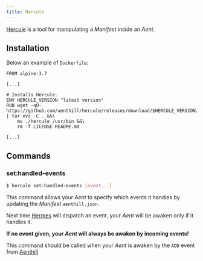 ```yaml
---
title: Hercule
---
```


[Hercule](https://github.com/aenthill/hercule) is a tool for manipulating a *Manifest* inside an *Aent*.


## Installation

Below an example of <code>Dockerfile</code>: 

```
FROM alpine:3.7

[...]

# Installs Hercule.
ENV HERCULE_VERSION "latest version"
RUN wget -qO- https://github.com/aenthill/hercule/releases/download/$HERCULE_VERSION/hercule_linux_amd64.tar.gz | tar xvz -C . &&\
    mv ./hercule /usr/bin &&\
    rm -f LICENSE README.md

[...]
```

## Commands

### set:handled-events

```bash
$ hercule set:handled-events [event...]
```

This command allows your *Aent* to specify which events it handles by updating the *Manifest* <code>aenthill.json</code>.

Next time [Hermes](https://github.com/aenthill/hermes) will dispatch an event, your *Aent* will be awaken only if it handles it.

**If no event given, your *Aent* will always be awaken by incoming events!**

This command should be called when your *Aent* is awaken by the <code>ADD</code> event from [Aenthill](https://github.com/aenthill/aenthill)